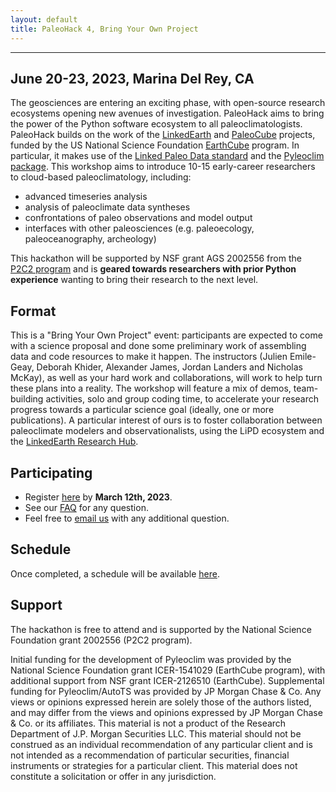 ```yaml
---
layout: default
title: PaleoHack 4, Bring Your Own Project
---
```

---

## June 20-23, 2023, Marina Del Rey, CA
The geosciences are entering an exciting phase, with open-source research ecosystems opening new avenues of investigation. PaleoHack aims to bring the power of the Python software ecosystem to all paleoclimatologists. PaleoHack builds on the work of the [LinkedEarth](http://linked.earth) and [PaleoCube](https://medium.com/cyberpaleo/announcing-the-next-linkedearth-chapter-paleocube-790778b6ffb0) projects, funded by the US National Science Foundation [EarthCube](http://earthcube.org) program. In particular, it makes use of the [Linked Paleo Data standard](https://lipd.net) and the [Pyleoclim package](https://pyleoclim-util.readthedocs.io/en/master/).  This workshop aims to introduce 10-15 early-career researchers to cloud-based paleoclimatology, including:
- advanced timeseries analysis
- analysis of paleoclimate data syntheses
- confrontations of paleo observations and model output
- interfaces with other paleosciences (e.g. paleoecology, paleoceanography, archeology)

This hackathon will be supported by NSF grant AGS 2002556 from the [P2C2 program](https://www.nsf.gov/funding/pgm_summ.jsp?pims_id=5750) and is **geared towards researchers with prior Python experience** wanting to bring their research to the next level.

## Format
This is a "Bring Your Own Project" event: participants are expected to come with a science proposal and done some preliminary work of assembling data and code resources to make it happen. The instructors (Julien Emile-Geay, Deborah Khider, Alexander James, Jordan Landers and Nicholas McKay), as well as your hard work and collaborations, will work to help turn these plans into a reality.
 The workshop will feature a mix of demos, team-building activities, solo and group coding time, to accelerate your research progress towards a particular science goal (ideally, one or more publications). A particular interest of ours is to foster collaboration between paleoclimate modelers and observationalists, using the LiPD ecosystem and the [LinkedEarth Research Hub](http://linked.earth/research_hub.html).  

## Participating
* Register [here](https://forms.gle/dRaQwz2ozuZVJboG9) by **March 12th, 2023**.
* See our [FAQ](https://linkedearth.github.io/paleoHackathon/faq) for any question.
* Feel free to [email us](mailto:linkedearth@gmail.com) with any additional question.

## Schedule

Once completed, a schedule will be available [here](https://linkedearth.github.io/paleoHackathon/schedule).

## Support

The hackathon is free to attend and is supported by the National Science Foundation grant 2002556 (P2C2 program).

Initial funding for the development of Pyleoclim was provided by the National Science Foundation grant ICER-1541029 (EarthCube program), with additional support from NSF grant ICER-2126510 (EarthCube).  Supplemental funding for Pyleoclim/AutoTS was provided by JP Morgan Chase & Co. Any views or opinions expressed herein are solely those of the authors listed, and may differ from the views and opinions expressed by JP Morgan Chase & Co. or its affiliates. This material is not a product of the Research Department of J.P. Morgan Securities LLC. This material should not be construed as an individual recommendation of any particular client and is not intended as a recommendation of particular securities, financial instruments or strategies for a particular client. This material does not constitute a solicitation or offer in any jurisdiction.
